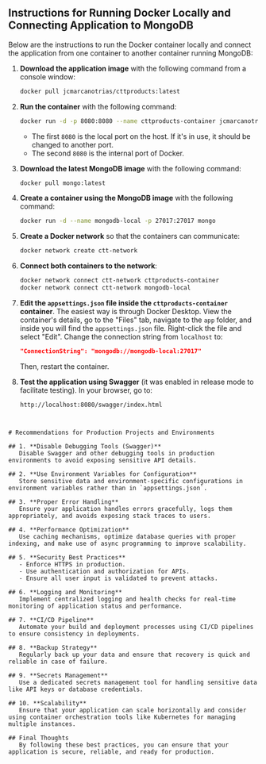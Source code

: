 ## Instructions for Running Docker Locally and Connecting Application to MongoDB

Below are the instructions to run the Docker container locally and connect the application from one container to another container running MongoDB:

1. **Download the application image** with the following command from a console window:

   ```bash
   docker pull jcmarcanotrias/cttproducts:latest
   ```

2. **Run the container** with the following command:

   ```bash
   docker run -d -p 8080:8080 --name cttproducts-container jcmarcanotrias/cttproducts:latest
   ```

   - The first `8080` is the local port on the host. If it's in use, it should be changed to another port.
   - The second `8080` is the internal port of Docker.

3. **Download the latest MongoDB image** with the following command:

   ```bash
   docker pull mongo:latest
   ```

4. **Create a container using the MongoDB image** with the following command:

   ```bash
   docker run -d --name mongodb-local -p 27017:27017 mongo
   ```

5. **Create a Docker network** so that the containers can communicate:

   ```bash
   docker network create ctt-network
   ```

6. **Connect both containers to the network**:

   ```bash
   docker network connect ctt-network cttproducts-container
   docker network connect ctt-network mongodb-local
   ```

7. **Edit the `appsettings.json` file inside the `cttproducts-container` container**. The easiest way is through Docker Desktop. View the container's details, go to the "Files" tab, navigate to the `app` folder, and inside you will find the `appsettings.json` file. Right-click the file and select "Edit". Change the connection string from `localhost` to:

   ```json
   "ConnectionString": "mongodb://mongodb-local:27017"
   ```

   Then, restart the container.

8. **Test the application using Swagger** (it was enabled in release mode to facilitate testing). In your browser, go to:

   ```
   http://localhost:8080/swagger/index.html
   ```
```


# Recommendations for Production Projects and Environments

## 1. **Disable Debugging Tools (Swagger)**
   Disable Swagger and other debugging tools in production environments to avoid exposing sensitive API details.

## 2. **Use Environment Variables for Configuration**
   Store sensitive data and environment-specific configurations in environment variables rather than in `appsettings.json`.

## 3. **Proper Error Handling**
   Ensure your application handles errors gracefully, logs them appropriately, and avoids exposing stack traces to users.

## 4. **Performance Optimization**
   Use caching mechanisms, optimize database queries with proper indexing, and make use of async programming to improve scalability.

## 5. **Security Best Practices**
   - Enforce HTTPS in production.
   - Use authentication and authorization for APIs.
   - Ensure all user input is validated to prevent attacks.

## 6. **Logging and Monitoring**
   Implement centralized logging and health checks for real-time monitoring of application status and performance.

## 7. **CI/CD Pipeline**
   Automate your build and deployment processes using CI/CD pipelines to ensure consistency in deployments.

## 8. **Backup Strategy**
   Regularly back up your data and ensure that recovery is quick and reliable in case of failure.

## 9. **Secrets Management**
   Use a dedicated secrets management tool for handling sensitive data like API keys or database credentials.

## 10. **Scalability**
   Ensure that your application can scale horizontally and consider using container orchestration tools like Kubernetes for managing multiple instances.

## Final Thoughts
   By following these best practices, you can ensure that your application is secure, reliable, and ready for production.

